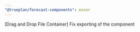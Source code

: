 ```yaml
---
"@trueplan/forecast-components": minor
---
```


[Drag and Drop File Container] Fix exporting of the component
